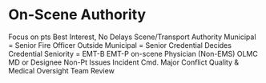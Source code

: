 # On-Scene Authority

Focus on pts Best Interest, No Delays
Scene/Transport Authority
Municipal = Senior Fire Officer
Outside Municipal = Senior Credential Decides
Credential Seniority = EMT-B  EMT-P  on-scene
Physician (Non-EMS)  OLMC  MD or Designee
Non-Pt Issues  Incident Cmd.
Major Conflict  Quality & Medical Oversight Team Review

